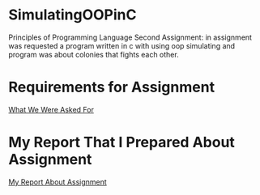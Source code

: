 # SimulatingOOPinC
Principles of Programming Language Second Assignment: in assignment was requested a program written in c with using oop simulating and program was about colonies that fights each other. 

# Requirements for Assignment
[What We Were Asked For](RequestedRequirements.pdf)

# My Report That I Prepared About Assignment
[My Report About Assignment](Report.pdf)
